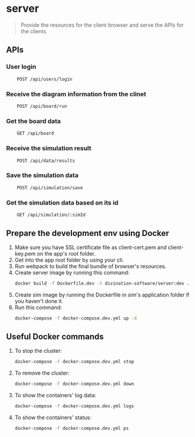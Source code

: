 # server

> Provide the resources for the client browser and serve the APIs for the clients

## APIs

### User login

        POST /api/users/login

### Receive the diagram information from the clinet

        POST /api/board/run

### Get the board data

        GET /api/board

### Receive the simulation result

        POST /api/data/results

### Save the simulation data

        POST /api/simulation/save

### Get the simulation data based on its id

        GET /api/simulation/:simId

## Prepare the development env using Docker

1. Make sure you have SSL certificate file as client-cert.pem and client-key.pem on the app's root folder.
1. Get into the app root folder by using your cli.
1. Run webpack to build the final bundle of browser's resources.
1. Create server image by running this command:
    ```sh
    docker build -f Dockerfile.dev -t divination-software/server:dev .
    ```
1. Create sim image by running the Dockerfile in sim's application folder if you haven't done it.
1. Run this command:
    ```sh
    docker-compose -f docker-compose.dev.yml up -d
    ```

## Useful Docker commands

1. To stop the cluster:
    ```sh
    docker-compose -f docker-compose.dev.yml stop
    ```
1. To remove the cluster:
    ```sh
    docker-compose -f docker-compose.dev.yml down
    ```
1. To show the containers' log data:
    ```sh
    docker-compose -f docker-compose.dev.yml logs
    ```
1. To show the containers' status:
    ```sh
    docker-compose -f docker-compose.dev.yml ps
    ```
